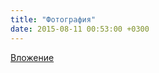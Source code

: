 ```yaml
---
title: "Фотография"
date: 2015-08-11 00:53:00 +0300
---
```



[Вложение](/assets/vk_photos/1/1sw3IbU-PZg.jpg)
